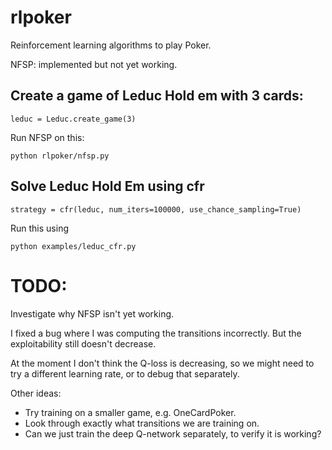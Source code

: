 # rlpoker
Reinforcement learning algorithms to play Poker.

NFSP: implemented but not yet working.

## Create a game of Leduc Hold em with 3 cards:
```
leduc = Leduc.create_game(3)
```

Run NFSP on this:
```
python rlpoker/nfsp.py
```

## Solve Leduc Hold Em using cfr
```
strategy = cfr(leduc, num_iters=100000, use_chance_sampling=True)
```

Run this using
```
python examples/leduc_cfr.py
```


# TODO:
Investigate why NFSP isn't yet working.

I fixed a bug where I was computing the transitions incorrectly. But the
exploitability still doesn't decrease.

At the moment I don't think the Q-loss is decreasing, so we might need to try a
different learning rate, or to debug that separately.

Other ideas:
* Try training on a smaller game, e.g. OneCardPoker.
* Look through exactly what transitions we are training on.
* Can we just train the deep Q-network separately, to verify it is working?
